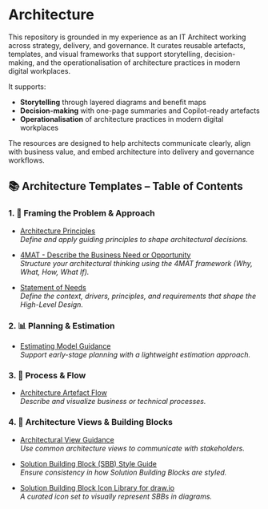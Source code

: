 # Architecture

This repository is grounded in my experience as an IT Architect working across strategy, delivery, and governance. It curates reusable artefacts, templates, and visual frameworks that support storytelling, decision-making, and the operationalisation of architecture practices in modern digital workplaces.

It supports:

- **Storytelling** through layered diagrams and benefit maps  
- **Decision-making** with one-page summaries and Copilot-ready artefacts  
- **Operationalisation** of architecture practices in modern digital workplaces  

The resources are designed to help architects communicate clearly, align with business value, and embed architecture into delivery and governance workflows.

## 📚 Architecture Templates – Table of Contents

### 1. 🧠 Framing the Problem & Approach
- [Architecture Principles](Templates/Principles/README.md)  
  _Define and apply guiding principles to shape architectural decisions._

- [4MAT - Describe the Business Need or Opportunity](Templates/4MAT/README.md)  
  _Structure your architectural thinking using the 4MAT framework (Why, What, How, What If)._

- [Statement of Needs](Templates/Statement%20of%20Needs/README.md)  
  _Define the context, drivers, principles, and requirements that shape the High-Level Design._

### 2. 📊 Planning & Estimation
- [Estimating Model Guidance](Templates/Estimating/README.md)  
  _Support early-stage planning with a lightweight estimation approach._

### 3. 🔄 Process & Flow
- [Architecture Artefact Flow](Templates/Process%20Flow/README.md)  
 _Describe and visualize business or technical processes._

### 4. 🧱 Architecture Views & Building Blocks
- [Architectural View Guidance](Templates/Views/README.md)  
  _Use common architecture views to communicate with stakeholders._

- [Solution Building Block (SBB) Style Guide](Templates/SBB%20Style/README.md)  
  _Ensure consistency in how Solution Building Blocks are styled._

- [Solution Building Block Icon Library for draw.io](Templates/SBB%20Icons/README.md)  
_A curated icon set to visually represent SBBs in diagrams._

